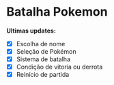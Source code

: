 # Batalha Pokemon
**Ultimas updates:**
  - [x] Escolha de nome
  - [x] Seleção de Pokémon
  - [x] Sistema de batalha
  - [x] Condição de vitoria ou derrota
  - [x] Reinício de partida
